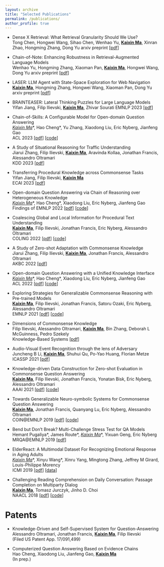 ```yaml
---
layout: archive
title: "Selected Publications"
permalink: /publications/
author_profile: true
---
```


* Dense X Retrieval: What Retrieval Granularity Should We Use? <br>
  Tong Chen, Hongwei Wang, Sihao Chen, Wenhao Yu, **<u>Kaixin Ma</u>**, Xinran Zhao, Hongming Zhang, Dong Yu
  arxiv preprint \[[pdf](https://arxiv.org/pdf/2312.06648.pdf)\] 

* Chain-of-Note: Enhancing Robustness in Retrieval-Augmented Language Models <br>
  Wenhao Yu, Hongming Zhang, Xiaoman Pan, **<u>Kaixin Ma</u>**, Hongwei Wang, Dong Yu
  arxiv preprint \[[pdf](https://arxiv.org/pdf/2311.09210.pdf)\] 

* LASER: LLM Agent with State-Space Exploration for Web Navigation <br>
  **<u>Kaixin Ma</u>**, Hongming Zhang, Hongwei Wang, Xiaoman Pan, Dong Yu
  arxiv preprint \[[pdf](https://arxiv.org/pdf/2309.08172.pdf)\] 

* BRAINTEASER: Lateral Thinking Puzzles for Large Language Models <br>
  Yifan Jiang, Filip Ilievski, **<u>Kaixin Ma</u>**, Zhivar Sourati
  EMNLP 2023 \[[pdf](https://aclanthology.org/2023.emnlp-main.885.pdf)\] 

* Chain-of-Skills: A Configurable Model for Open-domain Question Answering <br>
  **<u>Kaixin Ma*</u>**, Hao Cheng*, Yu Zhang, Xiaodong Liu, Eric Nyberg, Jianfeng Gao <br>
  ACL 2023 \[[pdf](/files/ACL23_camera_ready.pdf)\] \[[code](https://github.com/Mayer123/UDT-QA)\]

* A Study of Situational Reasoning for Traffic Understanding <br>
  Jiarui Zhang, Filip Ilievski, **<u>Kaixin Ma</u>**, Aravinda Kollaa, Jonathan Francis, Alessandro Oltramari <br>
  KDD 2023 \[[pdf](https://arxiv.org/pdf/2306.02520.pdf)\] 

* Transferring Procedural Knowledge across Commonsense Tasks <br>
  Yifan Jiang, Filip Ilievski, **<u>Kaixin Ma</u>**<br>
  ECAI 2023 \[[pdf](https://arxiv.org/pdf/2304.13867.pdf)\] 

* Open-domain Question Answering via Chain of Reasoning over Heterogeneous Knowledge <br>
  **<u>Kaixin Ma*</u>**, Hao Cheng*, Xiaodong Liu, Eric Nyberg, Jianfeng Gao <br>
  Findings of EMNLP 2022 \[[pdf](/files/EMNLP22_camera_ready.pdf)\] \[[code](https://github.com/Mayer123/UDT-QA)\]

* Coalescing Global and Local Information for Procedural Text Understanding <br>
  **<u>Kaixin Ma</u>**, Filip Ilievski, Jonathan Francis, Eric Nyberg, Alessandro Oltramari <br>
  COLING 2022 \[[pdf](/files/COLING_camera_ready.pdf)\] \[[code](https://github.com/Mayer123/CGLI)\]

* A Study of Zero-shot Adaptation with Commonsense Knowledge <br>
  Jiarui Zhang, Filip Ilievski, **<u>Kaixin Ma</u>**, Jonathan Francis, Alessandro Oltramari <br>
  AKBC 2022 \[[pdf](https://www.akbc.ws/2022/assets/pdfs/3_a_study_of_zero_shot_adaptatio.pdf)\]

* Open-domain Question Answering with a Unified Knowledge Interface <br>
  **<u>Kaixin Ma*</u>**, Hao Cheng*, Xiaodong Liu, Eric Nyberg, Jianfeng Gao <br>
  ACL 2022 \[[pdf](/files/UDT-QA_camera_ready.pdf)\] \[[code](https://github.com/Mayer123/UDT-QA)\] 

* Exploring Strategies for Generalizable Commonsense Reasoning with Pre-trained Models <br>
  **<u>Kaixin Ma</u>**, Filip Ilievski, Jonathan Francis, Satoru Ozaki, Eric Nyberg, Alessandro Oltramari <br>
  EMNLP 2021 \[[pdf](/files/EMNLP21_camera_ready.pdf)\] \[[code](https://github.com/Mayer123/CS_Model_Adaptation)\]

* Dimensions of Commonsense Knowledge <br>
  Filip Ilievski, Alessandro Oltramari, **<u>Kaixin Ma</u>**, Bin Zhang, Deborah L McGuinness, Pedro Szekely  <br>
  Knowledge-Based Systems \[[pdf](https://www.sciencedirect.com/science/article/pii/S0950705121006092?casa_token=nTbqF5zBNyUAAAAA:Lv6OfBVmyxnFu10E4xgXLoaqzT0I_-IhTZHabdAmuRdQXKnUWDs6Y5e4CZR7oTgeqz_eXZ4)\]

* Audio-Visual Event Recognition through the lens of Adversary <br>
  Juncheng B Li, **<u>Kaixin Ma</u>**, Shuhui Qu, Po-Yao Huang, Florian Metze <br>
  ICASSP 2021 \[[pdf](https://arxiv.org/pdf/2011.07430.pdf)\] 

* Knowledge-driven Data Construction for Zero-shot Evaluation in Commonsense Question Answering <br>
  **<u>Kaixin Ma</u>**, Filip Ilievski, Jonathan Francis, Yonatan Bisk, Eric Nyberg, Alessandro Oltramari <br>
  AAAI 2021 \[[pdf](/files/Zero_shot_Question_Answering_using_Knowledge_Bases.pdf)\] \[[code](https://github.com/Mayer123/HyKAS-CSKG)\]

* Towards Generalizable Neuro-symbolic Systems for Commonsense Question Answering <br>
  **<u>Kaixin Ma</u>**, Jonathan Francis, Quanyang Lu, Eric Nyberg, Alessandro Oltramari <br>
  COIN@EMNLP 2019 \[[pdf](https://aclanthology.org/D19-6003.pdf)\] \[[code](https://github.com/Mayer123/HyKAS)\]

* Bend but Don’t Break? Multi-Challenge Stress Test for QA Models <br>
  Hemant Pugaliya\*, James Route\*, **<u>Kaixin Ma*</u>**, Yixuan Geng, Eric Nyberg <br>
  MRQA@EMNLP 2019 \[[pdf](https://aclanthology.org/D19-5818.pdf)\] 

* ElderReact: A Multimodal Dataset For Recognizing Emotional Response in Aging Adults <br>
  **<u>Kaixin Ma*</u>**, Xinyu Wang*, Xinru Yang, Mingtong Zhang, Jeffrey M Girard, Louis-Philippe Morency <br>
  ICMI 2019 \[[pdf](https://dl.acm.org/doi/pdf/10.1145/3340555.3353747)\] \[[data](https://github.com/Mayer123/ElderReact)\]

* Challenging Reading Comprehension on Daily Conversation: Passage Completion on Multiparty Dialog <br>
  **<u>Kaixin Ma</u>**, Tomasz Jurczyk, Jinho D. Choi <br>
  NAACL 2018 \[[pdf](https://aclanthology.org/N18-1185.pdf)\] \[[code](https://github.com/Mayer123/Multiparty-Dialog-RC)\]

Patents
======
* Knowledge-Driven and Self-Supervised System for Question-Answering <br>
  Alessandro Oltramari, Jonathan Francis, **<u>Kaixin Ma</u>**, Filip Ilievski <br>
  (Filed US Patent App. 17/091,499)

* Computerized Question Answering Based on Evidence Chains <br>
  Hao Cheng, Xiaodong Liu, Jianfeng Gao, **<u>Kaixin Ma</u>** <br>
  (In prep.)